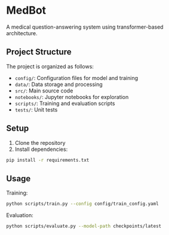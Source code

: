 # MedBot

A medical question-answering system using transformer-based architecture.

## Project Structure

The project is organized as follows:
- `config/`: Configuration files for model and training
- `data/`: Data storage and processing
- `src/`: Main source code
- `notebooks/`: Jupyter notebooks for exploration
- `scripts/`: Training and evaluation scripts
- `tests/`: Unit tests

## Setup

1. Clone the repository
2. Install dependencies:
```bash
pip install -r requirements.txt
```

## Usage

Training:
```bash
python scripts/train.py --config config/train_config.yaml
```

Evaluation:
```bash
python scripts/evaluate.py --model-path checkpoints/latest
```
